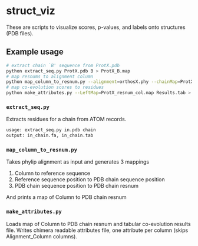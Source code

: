 # struct_viz #

These are scripts to visualize scores, p-values,
and labels onto structures (PDB files).

## Example usage ##

```bash
# extract chain `B' sequence from ProtX.pdb
python extract_seq.py ProtX.pdb B > ProtX_B.map 
# map resnums to alignment column
python map_column_to_resnum.py --alignment=orthosX.phy --chainMap=ProtX_B.map > ProtX_resnum_col.map 
# map co-evolution scores to residues
python make_attributes.py --LeftMap=ProtX_resnum_col.map Results.tab > ProtX_attributes.txt
```

### `extract_seq.py` ###

Extracts residues for a chain from ATOM records.

```bash
usage: extract_seq.py in.pdb chain
output: in_chain.fa, in_chain.tab
```

### `map_column_to_resnum.py` ###

Takes phylip alignment as input and generates
3 mappings

1. Column to reference sequence
2. Reference sequence position to PDB chain sequence position
3. PDB chain sequence position to PDB chain resnum

And prints a map of Column to PDB chain resnum

### `make_attributes.py` ###

Loads map of Column to PDB chain resnum and tabular co-evolution results file.
Writes chimera readable attributes file, one attribute per column (skips Alignment_Column columns).




